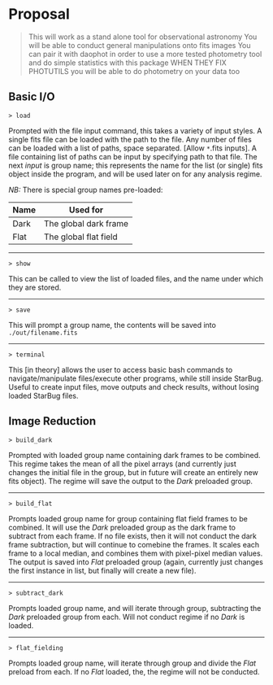 # Proposal

> This will work as a stand alone tool for observational astronomy
> You will be able to conduct general manipulations onto fits images
> You can pair it with daophot in order to use a more tested photometry tool and do simple statistics with this package
> WHEN THEY FIX PHOTUTILS you will be able to do photometry on your data too

## Basic I/O

`> load`

Prompted with the file input command, this takes a variety of input styles. A single fits file can be loaded with the path to the file. Any number of files can be loaded with a list of paths, space separated. [Allow `*`.fits inputs]. A file containing list of paths can be input by specifying path to that file.
The next *input* is group name; this represents the name for the list (or single) fits object inside the program, and will be used later on for any analysis regime.

*NB:* There is special group names pre-loaded:

| Name | Used for              |
|------|-----------------------|
| Dark | The global dark frame |
| Flat | The global flat field |

---

`> show`

This can be called to view the list of loaded files, and the name under which they are stored.

---

`> save`

This will prompt a group name, the contents will be saved into `./out/filename.fits`

---

`> terminal`

This [in theory] allows the user to access basic bash commands to navigate/manipulate files/execute other programs, while still inside StarBug. Useful to create input files, move outputs and check results, without losing loaded StarBug files.


## Image Reduction

`> build_dark`

Prompted with loaded group name containing dark frames to be combined. This regime takes the mean of all the pixel arrays (and currently just changes the initial file in the group, but in future will create an entirely new fits object). The regime will save the output to the *Dark* preloaded group.

---

`> build_flat`

Prompts loaded group name for group containing flat field frames to be combined. It will use the *Dark* preloaded group as the dark frame to subtract from each frame. If no file exists, then it will not conduct the dark frame subtraction, but will continue to comebine the frames. It scales each frame to a local median, and combines them with pixel-pixel median values. The output is saved into *Flat* preloaded group (again, currently just changes the first instance in list, but finally will create a new file).

---

`> subtract_dark`

Prompts loaded group name, and will iterate through group, subtracting the *Dark* preloaded group from each. Will not conduct regime if no *Dark* is loaded.

---

`> flat_fielding`

Prompts loaded group name, will iterate through group and divide the *Flat* preload from each. If no *Flat* loaded, the, the regime will not be conducted.


